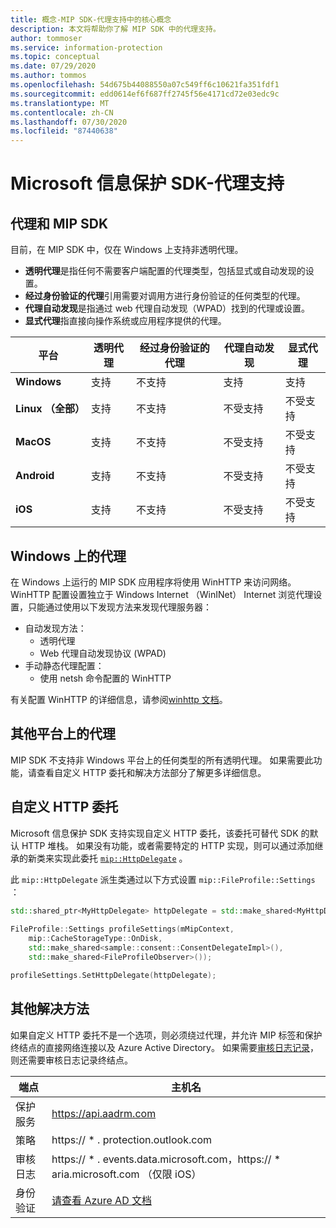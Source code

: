 ```yaml
---
title: 概念-MIP SDK-代理支持中的核心概念
description: 本文将帮助你了解 MIP SDK 中的代理支持。
author: tommoser
ms.service: information-protection
ms.topic: conceptual
ms.date: 07/29/2020
ms.author: tommos
ms.openlocfilehash: 54d675b44088550a07c549ff6c10621fa351fdf1
ms.sourcegitcommit: edd0614ef6f687ff2745f56e4171cd72e03edc9c
ms.translationtype: MT
ms.contentlocale: zh-CN
ms.lasthandoff: 07/30/2020
ms.locfileid: "87440638"
---
```

# <a name="microsoft-information-protection-sdk---proxy-support"></a>Microsoft 信息保护 SDK-代理支持

## <a name="proxies-and-the-mip-sdk"></a>代理和 MIP SDK

目前，在 MIP SDK 中，仅在 Windows 上支持非透明代理。

* **透明代理**是指任何不需要客户端配置的代理类型，包括显式或自动发现的设置。
* **经过身份验证的代理**引用需要对调用方进行身份验证的任何类型的代理。
* **代理自动发现**是指通过 web 代理自动发现（WPAD）找到的代理或设置。
* **显式代理**指直接向操作系统或应用程序提供的代理。
  
| 平台        | 透明代理 | 经过身份验证的代理 | 代理自动发现 | 显式代理 |
| --------------- | ----------------- | --------------------- | -------------------- | -------------- |
| **Windows**     | 支持         | 不支持         | 支持            | 支持      |
| **Linux （全部）** | 支持         | 不支持         | 不受支持        | 不受支持  |
| **MacOS**       | 支持         | 不支持         | 不受支持        | 不受支持  |
| **Android**     | 支持         | 不支持         | 不受支持        | 不受支持  |
| **iOS**         | 支持         | 不支持         | 不受支持        | 不受支持  |

## <a name="proxies-on-windows"></a>Windows 上的代理

在 Windows 上运行的 MIP SDK 应用程序将使用 WinHTTP 来访问网络。 WinHTTP 配置设置独立于 Windows Internet （WinINet） Internet 浏览代理设置，只能通过使用以下发现方法来发现代理服务器：

* 自动发现方法：
  * 透明代理
  * Web 代理自动发现协议 (WPAD)
* 手动静态代理配置：
  * 使用 netsh 命令配置的 WinHTTP

有关配置 WinHTTP 的详细信息，请参阅[winhttp 文档](/windows/win32/winhttp/winhttp-start-page)。

## <a name="proxies-on-other-platforms"></a>其他平台上的代理

MIP SDK 不支持非 Windows 平台上的任何类型的所有透明代理。 如果需要此功能，请查看自定义 HTTP 委托和解决方法部分了解更多详细信息。

## <a name="custom-http-delegate"></a>自定义 HTTP 委托

Microsoft 信息保护 SDK 支持实现自定义 HTTP 委托，该委托可替代 SDK 的默认 HTTP 堆栈。 如果没有功能，或者需要特定的 HTTP 实现，则可以通过添加继承的新类来实现此委托 [`mip::HttpDelegate`](./reference/class_mip_httpdelegate.md) 。

此 `mip::HttpDelegate` 派生类通过以下方式设置 `mip::FileProfile::Settings` ：

```cpp
std::shared_ptr<MyHttpDelegate> httpDelegate = std::make_shared<MyHttpDelegate>();
            
FileProfile::Settings profileSettings(mMipContext,
    mip::CacheStorageType::OnDisk,
    std::make_shared<sample::consent::ConsentDelegateImpl>(),
    std::make_shared<FileProfileObserver>());

profileSettings.SetHttpDelegate(httpDelegate);
```

## <a name="other-workarounds"></a>其他解决方法

如果自定义 HTTP 委托不是一个选项，则必须绕过代理，并允许 MIP 标签和保护终结点的直接网络连接以及 Azure Active Directory。 如果需要[审核日志记录](/azure/information-protection/reports-aip)，则还需要审核日志记录终结点。

| 端点           | 主机名                                                                                                                                                                |
| ------------------ | ----------------------------------------------------------------------------------------------------------------------------------------------------------------------- |
| 保护服务 | https://api.aadrm.com                                                                                                                                                   |
| 策略             | https:// \* . protection.outlook.com                                                                                                                                       |
| 审核日志      | https:// \* . events.data.microsoft.com，https:// \* aria.microsoft.com （仅限 iOS）                                                                                          |
| 身份验证     | [请查看 Azure AD 文档](/azure/active-directory/develop/authentication-national-cloud#azure-ad-authentication-endpoints) |
